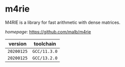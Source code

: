# m4rie

M4RIE is a library for fast arithmetic with dense matrices.

*homepage*: <https://github.com/malb/m4rie>

version | toolchain
--------|----------
``20200125`` | ``GCC/11.3.0``
``20200125`` | ``GCC/13.2.0``
